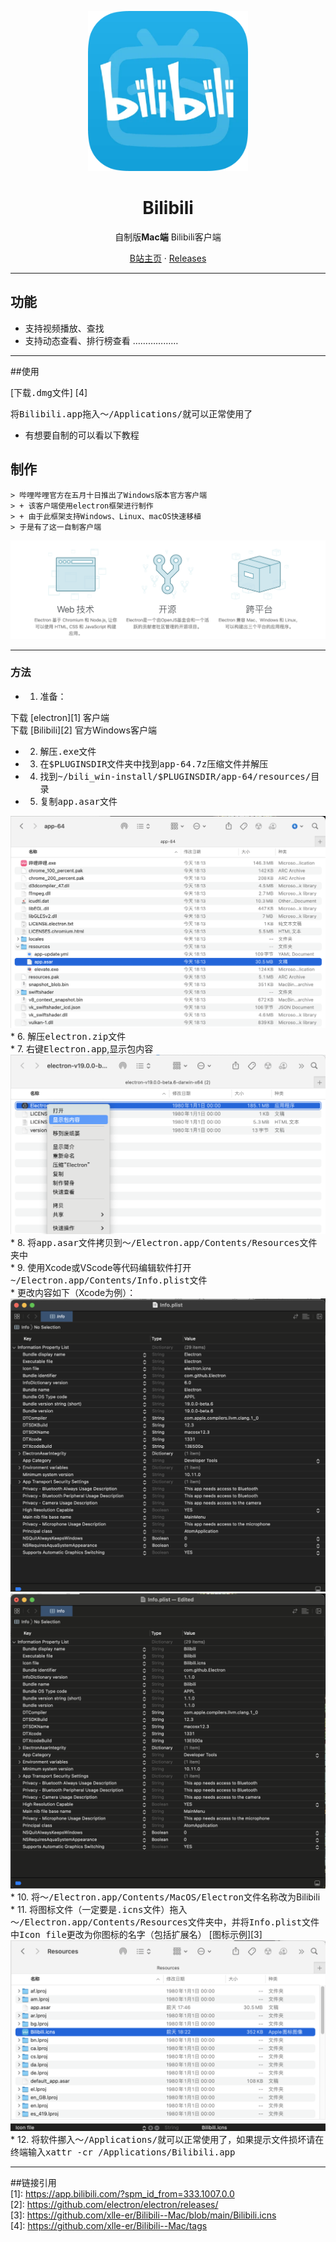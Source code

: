 <p align="center">
<img height="256" src="https://github.com/xlle-er/Bilibili--Mac/blob/main/src/icon1024.png?raw=true" />
</p>

<h1 align="center">Bilibili</h1>

<p align="center">自制版<b>Mac端</b> Bilibili客户端</p>

<p align=center>
<a href="https://space.bilibili.com/119860884">B站主页</a> ·
<a href="https://github.com/xlle-er/Bilibili--Mac/tags">Releases</a>
</p>

---

## 功能

* 支持视频播放、查找  
* 支持动态查看、排行榜查看
………………  

---

##使用

[下载<kbd>.dmg</kbd>文件] [4]  

将<kbd>Bilibili.app</kbd>拖入<kbd>～/Applications/</kbd>就可以正常使用了

* 有想要自制的可以看以下教程

## 制作
    > 哔哩哔哩官方在五月十日推出了Windows版本官方客户端
    > + 该客户端使用electron框架进行制作
    > + 由于此框架支持Windows、Linux、macOS快速移植
    > 于是有了这一自制客户端  
    
![electron](https://github.com/xlle-er/Bilibili--Mac/blob/main/src/electron.png?raw=true "electron官网对此产品描述")

---
    
### 方法

* 1. 准备：
    
下载 [electron][1] 客户端  
下载 [Bilibili][2] 官方Windows客户端  
* 2. 解压<kbd>.exe</kbd>文件  
* 3. 在<kbd>$PLUGINSDIR</kbd>文件夹中找到<kbd>app-64.7z</kbd>压缩文件并解压  
* 4. 找到<kbd>~/bili_win-install/$PLUGINSDIR/app-64/resources/</kbd>目录  
* 5. 复制<kbd>app.asar</kbd>文件  

![app.asar文件](https://github.com/xlle-er/Bilibili--Mac/blob/main/src/file.png?raw=true "app.asar文件位置")
    * 6. 解压<kbd>electron.zip</kbd>文件  
    * 7. 右键<kbd>Electron.app</kbd>,显示包内容  
![显示包内容](https://github.com/xlle-er/Bilibili--Mac/blob/main/src/显示包.png?raw=true "显示包内容")
    * 8. 将<kbd>app.asar</kbd>文件拷贝到<kbd>～/Electron.app/Contents/Resources</kbd>文件夹中     
    * 9. 使用Xcode或VScode等代码编辑软件打开<kbd>~/Electron.app/Contents/Info.plist</kbd>文件  
        * 更改内容如下（Xcode为例）：
![更改前](https://github.com/xlle-er/Bilibili--Mac/blob/main/src/更改前.png?raw=true "更改前")
![更改后](https://github.com/xlle-er/Bilibili--Mac/blob/main/src/更改后.png?raw=true "更改后")
    * 10. 将<kbd>～/Electron.app/Contents/MacOS/Electron</kbd>文件名称改为Bilibili  
    * 11. 将图标文件（一定要是<kbd>.icns</kbd>文件）拖入<kbd>～/Electron.app/Contents/Resources</kbd>文件夹中，并将<kbd>Info.plist</kbd>文件中<kbd>Icon file</kbd>更改为你图标的名字（包括扩展名）
[图标示例][3]
![图标](https://github.com/xlle-er/Bilibili--Mac/blob/main/src/icon.png?raw=true "图标")    
![info](https://github.com/xlle-er/Bilibili--Mac/blob/main/src/app%20info.png?raw=true "Info文件") 
    * 12. 将软件挪入<kbd>～/Applications/</kbd>就可以正常使用了，如果提示文件损坏请在终端输入<kbd>xattr -cr /Applications/Bilibili.app</kbd>
    
---

##链接引用  
  [1]: https://app.bilibili.com/?spm_id_from=333.1007.0.0  
  [2]: https://github.com/electron/electron/releases/  
  [3]: https://github.com/xlle-er/Bilibili--Mac/blob/main/Bilibili.icns  
  [4]: https://github.com/xlle-er/Bilibili--Mac/tags  
